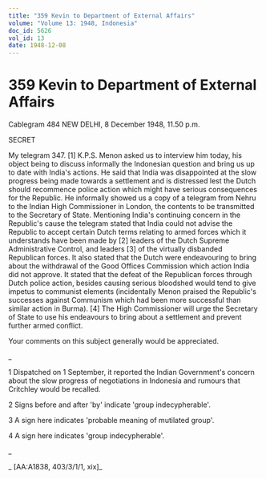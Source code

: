 ```yaml
---
title: "359 Kevin to Department of External Affairs"
volume: "Volume 13: 1948, Indonesia"
doc_id: 5626
vol_id: 13
date: 1948-12-08
---
```


# 359 Kevin to Department of External Affairs

Cablegram 484 NEW DELHI, 8 December 1948, 11.50 p.m.

SECRET

My telegram 347. [1] K.P.S. Menon asked us to interview him today, his object being to discuss informally the Indonesian question and bring us up to date with India's actions. He said that India was disappointed at the slow progress being made towards a settlement and is distressed lest the Dutch should recommence police action which might have serious consequences for the Republic. He informally showed us a copy of a telegram from Nehru to the Indian High Commissioner in London, the contents to be transmitted to the Secretary of State. Mentioning India's continuing concern in the Republic's cause the telegram stated that India could not advise the Republic to accept certain Dutch terms relating to armed forces which it understands have been made by [2] leaders of the Dutch Supreme Administrative Control, and leaders [3] of the virtually disbanded Republican forces. It also stated that the Dutch were endeavouring to bring about the withdrawal of the Good Offices Commission which action India did not approve. It stated that the defeat of the Republican forces through Dutch police action, besides causing serious bloodshed would tend to give impetus to communist elements (incidentally Menon praised the Republic's successes against Communism which had been more successful than similar action in Burma). [4] The High Commissioner will urge the Secretary of State to use his endeavours to bring about a settlement and prevent further armed conflict.

Your comments on this subject generally would be appreciated.

_

1 Dispatched on 1 September, it reported the Indian Government's concern about the slow progress of negotiations in Indonesia and rumours that Critchley would be recalled.

2 Signs before and after 'by' indicate 'group indecypherable'.

3 A sign here indicates 'probable meaning of mutilated group'.

4 A sign here indicates 'group indecypherable'.

_

_ [AA:A1838, 403/3/1/1, xix]_
